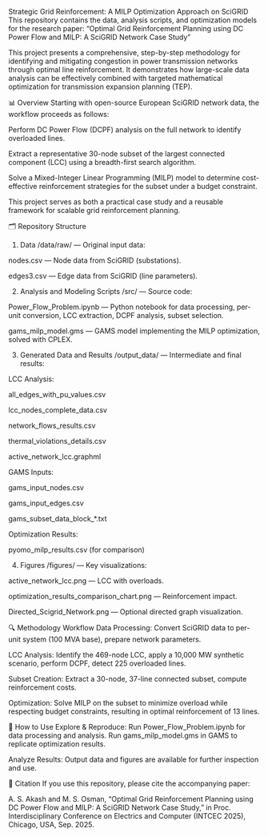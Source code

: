 Strategic Grid Reinforcement: A MILP Optimization Approach on SciGRID
This repository contains the data, analysis scripts, and optimization models for the research paper:
“Optimal Grid Reinforcement Planning using DC Power Flow and MILP: A SciGRID Network Case Study”

This project presents a comprehensive, step-by-step methodology for identifying and mitigating congestion in power transmission networks through optimal line reinforcement. It demonstrates how large-scale data analysis can be effectively combined with targeted mathematical optimization for transmission expansion planning (TEP).

📊 Overview
Starting with open-source European SciGRID network data, the workflow proceeds as follows:

Perform DC Power Flow (DCPF) analysis on the full network to identify overloaded lines.

Extract a representative 30-node subset of the largest connected component (LCC) using a breadth-first search algorithm.

Solve a Mixed-Integer Linear Programming (MILP) model to determine cost-effective reinforcement strategies for the subset under a budget constraint.

This project serves as both a practical case study and a reusable framework for scalable grid reinforcement planning.

🗂️ Repository Structure
1. Data
/data/raw/ — Original input data:

nodes.csv — Node data from SciGRID (substations).

edges3.csv — Edge data from SciGRID (line parameters).

2. Analysis and Modeling Scripts
/src/ — Source code:

Power_Flow_Problem.ipynb — Python notebook for data processing, per-unit conversion, LCC extraction, DCPF analysis, subset selection.

gams_milp_model.gms — GAMS model implementing the MILP optimization, solved with CPLEX.

3. Generated Data and Results
/output_data/ — Intermediate and final results:

LCC Analysis:

all_edges_with_pu_values.csv

lcc_nodes_complete_data.csv

network_flows_results.csv

thermal_violations_details.csv

active_network_lcc.graphml

GAMS Inputs:

gams_input_nodes.csv

gams_input_edges.csv

gams_subset_data_block_*.txt

Optimization Results:

pyomo_milp_results.csv (for comparison)

4. Figures
/figures/ — Key visualizations:

active_network_lcc.png — LCC with overloads.

optimization_results_comparison_chart.png — Reinforcement impact.

Directed_Scigrid_Network.png — Optional directed graph visualization.

🔍 Methodology Workflow
Data Processing:
Convert SciGRID data to per-unit system (100 MVA base), prepare network parameters.

LCC Analysis:
Identify the 469-node LCC, apply a 10,000 MW synthetic scenario, perform DCPF, detect 225 overloaded lines.

Subset Creation:
Extract a 30-node, 37-line connected subset, compute reinforcement costs.

Optimization:
Solve MILP on the subset to minimize overload while respecting budget constraints, resulting in optimal reinforcement of 13 lines.

🚀 How to Use
Explore & Reproduce:
Run Power_Flow_Problem.ipynb for data processing and analysis.
Run gams_milp_model.gms in GAMS to replicate optimization results.

Analyze Results:
Output data and figures are available for further inspection and use.

📖 Citation
If you use this repository, please cite the accompanying paper:

A. S. Akash and M. S. Osman,
“Optimal Grid Reinforcement Planning using DC Power Flow and MILP: A SciGRID Network Case Study,”
in Proc. Interdisciplinary Conference on Electrics and Computer (INTCEC 2025), Chicago, USA, Sep. 2025.
